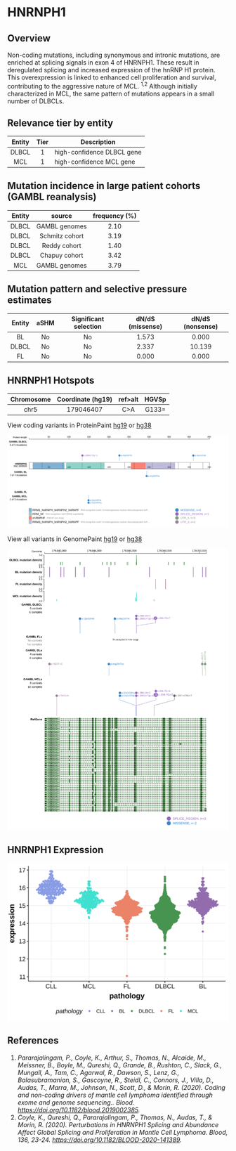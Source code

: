 # HNRNPH1
## Overview
Non-coding mutations, including synonymous and intronic mutations,  are enriched at splicing signals in exon 4 of HNRNPH1. These result in deregulated splicing and increased expression of the hnRNP H1 protein. This overexpression is linked to enhanced cell proliferation and survival, contributing to the aggressive nature of MCL. <sup>1,2</sup> Although initially characterized in MCL, the same pattern of mutations appears in a small number of DLBCLs.

## Relevance tier by entity

|Entity|Tier|Description               |
|:------:|:----:|--------------------------|
|DLBCL |1   |high-confidence DLBCL gene|
|MCL   |1   |high-confidence MCL gene  |

## Mutation incidence in large patient cohorts (GAMBL reanalysis)

|Entity|source        |frequency (%)|
|:------:|:--------------:|:-------------:|
|DLBCL |GAMBL genomes |2.10         |
|DLBCL |Schmitz cohort|3.19         |
|DLBCL |Reddy cohort  |1.40         |
|DLBCL |Chapuy cohort |3.42         |
|MCL   |GAMBL genomes |3.79         |

## Mutation pattern and selective pressure estimates

|Entity|aSHM|Significant selection|dN/dS (missense)|dN/dS (nonsense)|
|:------:|:----:|:---------------------:|:----------------:|:----------------:|
|BL    |No  |No                   |1.573           | 0.000          |
|DLBCL |No  |No                   |2.337           |10.139          |
|FL    |No  |No                   |0.000           | 0.000          |

 ## HNRNPH1 Hotspots

| Chromosome |Coordinate (hg19) | ref>alt | HGVSp | 
 | :---:| :---: | :--: | :---: |
| chr5 | 179046407 | C>A | G133= |

View coding variants in ProteinPaint [hg19](https://morinlab.github.io/LLMPP/GAMBL/HNRNPH1_protein.html)  or [hg38](https://morinlab.github.io/LLMPP/GAMBL/HNRNPH1_protein_hg38.html)

![image](images/proteinpaint/HNRNPH1_NM_005520.svg)

View all variants in GenomePaint [hg19](https://morinlab.github.io/LLMPP/GAMBL/HNRNPH1.html)  or [hg38](https://morinlab.github.io/LLMPP/GAMBL/HNRNPH1_hg38.html)

![image](images/proteinpaint/HNRNPH1.svg)

## HNRNPH1 Expression
![image](images/gene_expression/HNRNPH1_by_pathology.svg)


## References
1. *Pararajalingam, P., Coyle, K., Arthur, S., Thomas, N., Alcaide, M., Meissner, B., Boyle, M., Qureshi, Q., Grande, B., Rushton, C., Slack, G., Mungall, A., Tam, C., Agarwal, R., Dawson, S., Lenz, G., Balasubramanian, S., Gascoyne, R., Steidl, C., Connors, J., Villa, D., Audas, T., Marra, M., Johnson, N., Scott, D., & Morin, R. (2020). Coding and non-coding drivers of mantle cell lymphoma identified through exome and genome sequencing.. Blood. https://doi.org/10.1182/blood.2019002385.*
2. *Coyle, K., Qureshi, Q., Pararajalingam, P., Thomas, N., Audas, T., & Morin, R. (2020). Perturbations in HNRNPH1 Splicing and Abundance Affect Global Splicing and Proliferation in Mantle Cell Lymphoma. Blood, 136, 23-24. https://doi.org/10.1182/BLOOD-2020-141389.*

<!-- NONCODING -->
